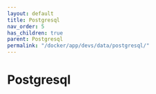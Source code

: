 ```yaml
---
layout: default
title: Postgresql
nav_order: 5
has_children: true
parent: Postgresql
permalink: "/docker/app/devs/data/postgresql/"
---
```


# Postgresql
